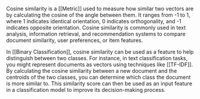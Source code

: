Cosine similarity is a [[Metric]] used to measure how similar two vectors are by calculating the cosine of the angle between them. It ranges from -1 to 1, where 1 indicates identical orientation, 0 indicates orthogonality, and -1 indicates opposite orientation. Cosine similarity is commonly used in text analysis, information retrieval, and recommendation systems to compare document similarity, user preferences, or item features.

In [[Binary Classification]], cosine similarity can be used as a feature to help distinguish between two classes. For instance, in text classification tasks, you might represent documents as vectors using techniques like [[TF-IDF]]. By calculating the cosine similarity between a new document and the centroids of the two classes, you can determine which class the document is more similar to. This similarity score can then be used as an input feature in a classification model to improve its decision-making process.
